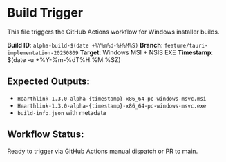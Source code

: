 # Build Trigger

This file triggers the GitHub Actions workflow for Windows installer builds.

**Build ID**: `alpha-build-$(date +%Y%m%d-%H%M%S)`
**Branch**: `feature/tauri-implementation-20250809`
**Target**: Windows MSI + NSIS EXE
**Timestamp**: $(date -u +%Y-%m-%dT%H:%M:%SZ)

## Expected Outputs:
- `Hearthlink-1.3.0-alpha-{timestamp}-x86_64-pc-windows-msvc.msi`
- `Hearthlink-1.3.0-alpha-{timestamp}-x86_64-pc-windows-msvc.exe`
- `build-info.json` with metadata

## Workflow Status:
Ready to trigger via GitHub Actions manual dispatch or PR to main.
